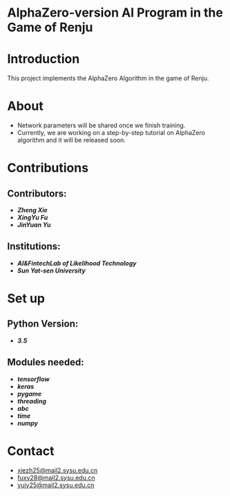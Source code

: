 # AlphaZero-version AI Program in the Game of Renju

Introduction
====
This project implements the AlphaZero Algorithm in the game of Renju.

About
====
- Network parameters will be shared once we finish training.
- Currently, we are working on a step-by-step tutorial on AlphaZero algorithm and it will be released soon.

Contributions
====
Contributors:
-------
- ***Zheng Xie***
- ***XingYu Fu***
- ***JinYuan Yu***

Institutions:
-------
- ***AI&FintechLab of Likelihood Technology***
- ***Sun Yat-sen University***

Set up
====
Python Version:
-------
- ***3.5***

Modules needed:
-------
- ***tensorflow***
- ***keras***
- ***pygame***
- ***threading***
- ***abc***
- ***time***
- ***numpy***

Contact
====
- xiezh25@mail2.sysu.edu.cn
- fuxy28@mail2.sysu.edu.cn
- yujy25@mail2.sysu.edu.cn